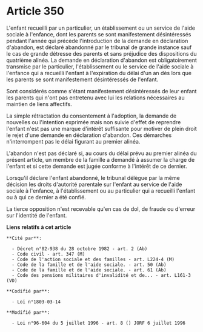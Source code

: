 # Article 350

L'enfant recueilli par un particulier, un établissement ou un service de l'aide sociale à l'enfance, dont les parents se sont
manifestement désintéressés pendant l'année qui précède l'introduction de la demande en déclaration d'abandon, est déclaré
abandonné par le tribunal de grande instance sauf le cas de grande détresse des parents et sans préjudice des dispositions du
quatrième alinéa. La demande en déclaration d'abandon est obligatoirement transmise par le particulier, l'établissement ou le
service de l'aide sociale à l'enfance qui a recueilli l'enfant à l'expiration du délai d'un an dès lors que les parents se
sont manifestement désintéressés de l'enfant.

Sont considérés comme s'étant manifestement désintéressés de leur enfant les parents qui n'ont pas entretenu avec lui les
relations nécessaires au maintien de liens affectifs.

La simple rétractation du consentement à l'adoption, la demande de nouvelles ou l'intention exprimée mais non suivie d'effet
de reprendre l'enfant n'est pas une marque d'intérêt suffisante pour motiver de plein droit le rejet d'une demande en
déclaration d'abandon. Ces démarches n'interrompent pas le délai figurant au premier alinéa.

L'abandon n'est pas déclaré si, au cours du délai prévu au premier alinéa du présent article, un membre de la famille a
demandé à assumer la charge de l'enfant et si cette demande est jugée conforme à l'intérêt de ce dernier.

Lorsqu'il déclare l'enfant abandonné, le tribunal délègue par la même décision les droits d'autorité parentale sur l'enfant
au service de l'aide sociale à l'enfance, à l'établissement ou au particulier qui a recueilli l'enfant ou à qui ce dernier a
été confié.

La tierce opposition n'est recevable qu'en cas de dol, de fraude ou d'erreur sur l'identité de l'enfant.

**Liens relatifs à cet article**

	**Cité par**:

	  - Décret n°82-938 du 28 octobre 1982 - art. 2 (Ab)
	  - Code civil - art. 347 (M)
	  - Code de l'action sociale et des familles - art. L224-4 (M)
	  - Code de la famille et de l'aide sociale. - art. 50 (Ab)
	  - Code de la famille et de l'aide sociale. - art. 61 (Ab)
	  - Code des pensions militaires d'invalidité et de... - art. L161-3 (VD)

	**Codifié par**:

	  - Loi n°1803-03-14

	**Modifié par**:

	  - Loi n°96-604 du 5 juillet 1996 - art. 8 () JORF 6 juillet 1996
